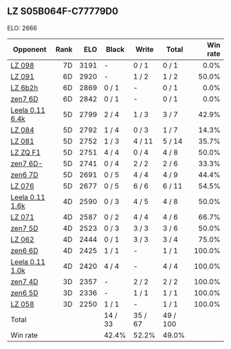 ## LZ S05B064F-C77779D0 ##

ELO: 2666

Opponent | Rank | ELO | Black | Write | Total | Win rate
---------|-----:|----:|-------|-------|-------|-------:
[LZ 098](LZ%20098.md) | 7D | 3191 | - | 0 / 1 | 0 / 1 | 0.0%
[LZ 091](LZ%20091.md) | 6D | 2920 | - | 1 / 2 | 1 / 2 | 50.0%
[LZ 6b2h](LZ%206b2h.md) | 6D | 2869 | 0 / 1 | - | 0 / 1 | 0.0%
[zen7 6D](zen7%206D.md) | 6D | 2842 | 0 / 1 | - | 0 / 1 | 0.0%
[Leela 0.11 6.4k](Leela%200.11%206.4k.md) | 5D | 2799 | 2 / 4 | 1 / 3 | 3 / 7 | 42.9%
[LZ 084](LZ%20084.md) | 5D | 2792 | 1 / 4 | 0 / 3 | 1 / 7 | 14.3%
[LZ 081](LZ%20081.md) | 5D | 2752 | 1 / 3 | 4 / 11 | 5 / 14 | 35.7%
[LZ ZQ F1](LZ%20ZQ%20F1.md) | 5D | 2751 | 4 / 4 | 0 / 4 | 4 / 8 | 50.0%
[zen7 6D-](zen7%206D-.md) | 5D | 2741 | 0 / 4 | 2 / 2 | 2 / 6 | 33.3%
[zen6 7D](zen6%207D.md) | 5D | 2691 | 0 / 5 | 4 / 4 | 4 / 9 | 44.4%
[LZ 076](LZ%20076.md) | 5D | 2677 | 0 / 5 | 6 / 6 | 6 / 11 | 54.5%
[Leela 0.11 1.6k](Leela%200.11%201.6k.md) | 4D | 2590 | 0 / 3 | 4 / 5 | 4 / 8 | 50.0%
[LZ 071](LZ%20071.md) | 4D | 2587 | 0 / 2 | 4 / 4 | 4 / 6 | 66.7%
[zen7 5D](zen7%205D.md) | 4D | 2523 | 0 / 3 | 3 / 3 | 3 / 6 | 50.0%
[LZ 062](LZ%20062.md) | 4D | 2444 | 0 / 1 | 3 / 3 | 3 / 4 | 75.0%
[zen6 6D](zen6%206D.md) | 4D | 2425 | 1 / 1 | - | 1 / 1 | 100.0%
[Leela 0.11 1.0k](Leela%200.11%201.0k.md) | 4D | 2420 | 4 / 4 | - | 4 / 4 | 100.0%
[zen7 4D](zen7%204D.md) | 3D | 2357 | - | 2 / 2 | 2 / 2 | 100.0%
[zen6 5D](zen6%205D.md) | 3D | 2336 | - | 1 / 1 | 1 / 1 | 100.0%
[LZ 058](LZ%20058.md) | 3D | 2250 | 1 / 1 | - | 1 / 1 | 100.0%
Total | | | 14 / 33 | 35 / 67 | 49 / 100 | 
Win rate| | | 42.4% | 52.2% | 49.0% | 
